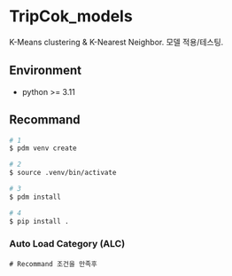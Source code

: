 # TripCok_models

K-Means clustering &amp; K-Nearest Neighbor. 모델 적용/테스팅.

## Environment

- python >= 3.11

## Recommand

```bash
# 1
$ pdm venv create

# 2
$ source .venv/bin/activate

# 3
$ pdm install

# 4
$ pip install .
```

### Auto Load Category (ALC)

```
# Recommand 조건을 만족후

```